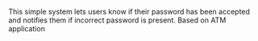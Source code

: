 This simple system lets users know if their password has been accepted and notifies them if incorrect password is present.
Based on ATM application
